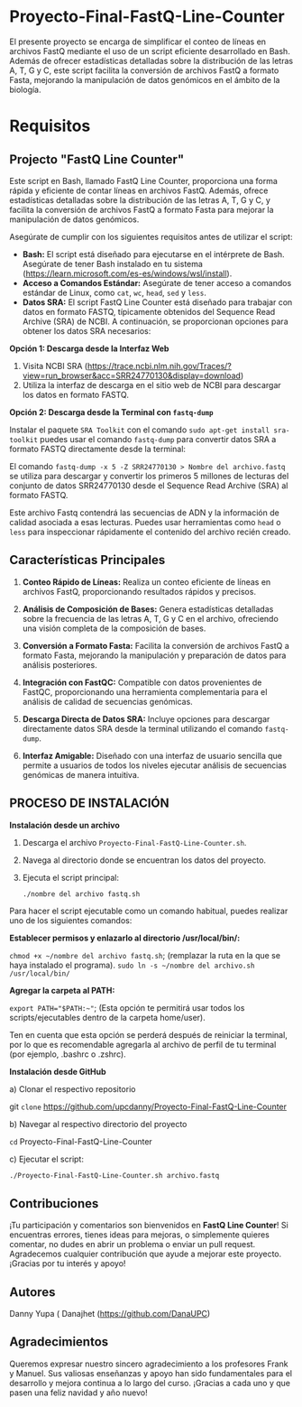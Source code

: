 # Proyecto-Final-FastQ-Line-Counter

El presente proyecto se encarga de simplificar el conteo de líneas en archivos FastQ mediante el uso de un script eficiente desarrollado en Bash. Además de ofrecer estadísticas detalladas sobre la distribución de las letras A, T, G y C, este script facilita la conversión de archivos FastQ a formato Fasta, mejorando la manipulación de datos genómicos en el ámbito de la biología.

# Requisitos 

## Projecto "FastQ Line Counter"

Este script en Bash, llamado FastQ Line Counter, proporciona una forma rápida y eficiente de contar líneas en archivos FastQ. Además, ofrece estadísticas detalladas sobre la distribución de las letras A, T, G y C, y facilita la conversión de archivos FastQ a formato Fasta para mejorar la manipulación de datos genómicos.

Asegúrate de cumplir con los siguientes requisitos antes de utilizar el script:

- **Bash:** El script está diseñado para ejecutarse en el intérprete de Bash. Asegúrate de tener Bash instalado en tu sistema (https://learn.microsoft.com/es-es/windows/wsl/install).
- **Acceso a Comandos Estándar:** Asegúrate de tener acceso a comandos estándar de Linux, como `cat`, `wc`, `head`, `sed` y `less`.
- **Datos SRA:** El script FastQ Line Counter está diseñado para trabajar con datos en formato FASTQ, típicamente obtenidos del Sequence Read Archive (SRA) de NCBI. A continuación, se proporcionan opciones para obtener los datos SRA necesarios:

 **Opción 1: Descarga desde la Interfaz Web**

1. Visita NCBI SRA (https://trace.ncbi.nlm.nih.gov/Traces/?view=run_browser&acc=SRR24770130&display=download) 
2. Utiliza la interfaz de descarga en el sitio web de NCBI para descargar los datos en formato FASTQ.

**Opción 2: Descarga desde la Terminal con `fastq-dump`**

Instalar el paquete `SRA Toolkit` con el comando `sudo apt-get install sra-toolkit` puedes usar el comando `fastq-dump` para convertir datos SRA a formato FASTQ directamente desde la terminal:

El comando `fastq-dump -x 5 -Z SRR24770130 > Nombre del archivo.fastq` se utiliza para descargar y convertir los primeros 5 millones de lecturas del conjunto de datos SRR24770130 desde el Sequence Read Archive (SRA) al formato FASTQ.

Este archivo Fastq contendrá las secuencias de ADN y la información de calidad asociada a esas lecturas. Puedes usar herramientas como `head` o `less` para inspeccionar rápidamente el contenido del archivo recién creado.

## Características Principales

1. **Conteo Rápido de Líneas:** Realiza un conteo eficiente de líneas en archivos FastQ, proporcionando resultados rápidos y precisos.

2. **Análisis de Composición de Bases:** Genera estadísticas detalladas sobre la frecuencia de las letras A, T, G y C en el archivo, ofreciendo una visión completa de la composición de bases.

3. **Conversión a Formato Fasta:** Facilita la conversión de archivos FastQ a formato Fasta, mejorando la manipulación y preparación de datos para análisis posteriores.

4. **Integración con FastQC:** Compatible con datos provenientes de FastQC, proporcionando una herramienta complementaria para el análisis de calidad de secuencias genómicas.

5. **Descarga Directa de Datos SRA:** Incluye opciones para descargar directamente datos SRA desde la terminal utilizando el comando `fastq-dump`.

6. **Interfaz Amigable:** Diseñado con una interfaz de usuario sencilla que permite a usuarios de todos los niveles ejecutar análisis de secuencias genómicas de manera intuitiva.

## PROCESO DE INSTALACIÓN

**Instalación desde un archivo**

1. Descarga el archivo `Proyecto-Final-FastQ-Line-Counter.sh`.

2. Navega al directorio donde se encuentran los datos del proyecto.

3. Ejecuta el script principal:

   ```bash
   ./nombre del archivo fastq.sh 

  Para hacer el script ejecutable como un comando habitual, puedes realizar uno de los siguientes comandos:

   **Establecer permisos y enlazarlo al directorio /usr/local/bin/:**
   
  `chmod +x ~/nombre del archivo fastq.sh`; (remplazar la ruta en la que se haya instalado el programa).
  `sudo ln -s ~/nombre del archivo.sh /usr/local/bin/`

  **Agregar la carpeta al PATH:**

 `export PATH="$PATH:~"`; (Esta opción te permitirá usar todos los scripts/ejecutables dentro de la carpeta home/user).
  
 Ten en cuenta que esta opción se perderá después de reiniciar la terminal, por lo que es recomendable agregarla al archivo de perfil de tu terminal (por 
 ejemplo, .bashrc o .zshrc).

**Instalación desde GitHub**

a) Clonar el respectivo repositorio

git `clone` https://github.com/upcdanny/Proyecto-Final-FastQ-Line-Counter

b) Navegar al respectivo directorio del proyecto

`cd` Proyecto-Final-FastQ-Line-Counter

c) Ejecutar el script:

`./Proyecto-Final-FastQ-Line-Counter.sh archivo.fastq`

## Contribuciones

¡Tu participación y comentarios son bienvenidos en **FastQ Line Counter**! Si encuentras errores, tienes ideas para mejoras, o simplemente quieres comentar, no dudes en abrir un problema o enviar un pull request. Agradecemos cualquier contribución que ayude a mejorar este proyecto. ¡Gracias por tu interés y apoyo!

## Autores

Danny Yupa (
Danajhet (https://github.com/DanaUPC)

## Agradecimientos

Queremos expresar nuestro sincero agradecimiento a los profesores Frank y Manuel. Sus valiosas enseñanzas y apoyo han sido fundamentales para el desarrollo y mejora continua a lo largo del curso. ¡Gracias a cada uno y que pasen una feliz navidad y año nuevo!












